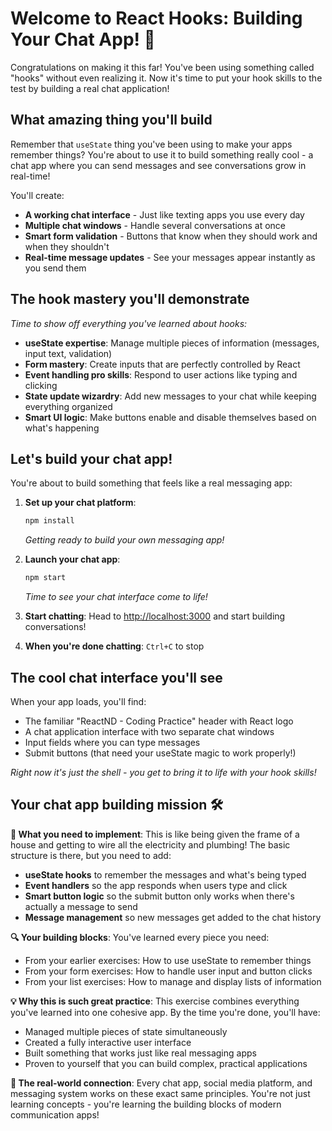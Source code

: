 # Welcome to React Hooks: Building Your Chat App! 💬

Congratulations on making it this far! You've been using something called "hooks" without even realizing it. Now it's time to put your hook skills to the test by building a real chat application!

## What amazing thing you'll build

Remember that `useState` thing you've been using to make your apps remember things? You're about to use it to build something really cool - a chat app where you can send messages and see conversations grow in real-time!

You'll create:
- **A working chat interface** - Just like texting apps you use every day
- **Multiple chat windows** - Handle several conversations at once
- **Smart form validation** - Buttons that know when they should work and when they shouldn't
- **Real-time message updates** - See your messages appear instantly as you send them

## The hook mastery you'll demonstrate

*Time to show off everything you've learned about hooks:*

- **useState expertise**: Manage multiple pieces of information (messages, input text, validation)
- **Form mastery**: Create inputs that are perfectly controlled by React
- **Event handling pro skills**: Respond to user actions like typing and clicking
- **State update wizardry**: Add new messages to your chat while keeping everything organized
- **Smart UI logic**: Make buttons enable and disable themselves based on what's happening

## Let's build your chat app!

You're about to build something that feels like a real messaging app:

1. **Set up your chat platform**:
   ```bash
   npm install
   ```
   *Getting ready to build your own messaging app!*

2. **Launch your chat app**:
   ```bash
   npm start
   ```
   *Time to see your chat interface come to life!*

3. **Start chatting**: 
   Head to [http://localhost:3000](http://localhost:3000) and start building conversations!

4. **When you're done chatting**: `Ctrl+C` to stop

## The cool chat interface you'll see

When your app loads, you'll find:

- The familiar "ReactND - Coding Practice" header with React logo
- A chat application interface with two separate chat windows
- Input fields where you can type messages
- Submit buttons (that need your useState magic to work properly!)

*Right now it's just the shell - you get to bring it to life with your hook skills!*

## Your chat app building mission 🛠️

**🎯 What you need to implement**: This is like being given the frame of a house and getting to wire all the electricity and plumbing! The basic structure is there, but you need to add:

- **useState hooks** to remember the messages and what's being typed
- **Event handlers** so the app responds when users type and click
- **Smart button logic** so the submit button only works when there's actually a message to send
- **Message management** so new messages get added to the chat history

**🔍 Your building blocks**: You've learned every piece you need:
- From your earlier exercises: How to use useState to remember things
- From your form exercises: How to handle user input and button clicks
- From your list exercises: How to manage and display lists of information

**💡 Why this is such great practice**: This exercise combines everything you've learned into one cohesive app. By the time you're done, you'll have:
- Managed multiple pieces of state simultaneously
- Created a fully interactive user interface
- Built something that works just like real messaging apps
- Proven to yourself that you can build complex, practical applications

**🚀 The real-world connection**: Every chat app, social media platform, and messaging system works on these exact same principles. You're not just learning concepts - you're learning the building blocks of modern communication apps!
